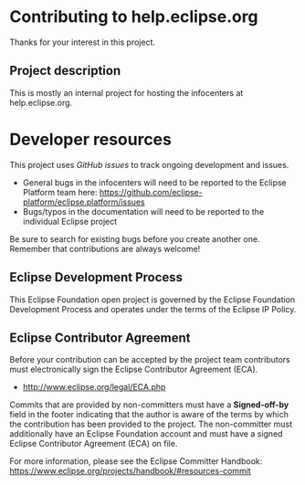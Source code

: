 # Contributing to help.eclipse.org

Thanks for your interest in this project.

## Project description

This is mostly an internal project for hosting the infocenters at help.eclipse.org.

# Developer resources

This project uses *GitHub issues* to track ongoing development and issues.

* General bugs in the infocenters will need to be reported to the Eclipse Platform team here: https://github.com/eclipse-platform/eclipse.platform/issues
* Bugs/typos in the documentation will need to be reported to the individual Eclipse project

Be sure to search for existing bugs before you create another one. Remember that contributions are always welcome!

## Eclipse Development Process

This Eclipse Foundation open project is governed by the Eclipse Foundation
Development Process and operates under the terms of the Eclipse IP Policy.

## Eclipse Contributor Agreement

Before your contribution can be accepted by the project team contributors must
electronically sign the Eclipse Contributor Agreement (ECA).

* http://www.eclipse.org/legal/ECA.php

Commits that are provided by non-committers must have a **Signed-off-by** field in
the footer indicating that the author is aware of the terms by which the
contribution has been provided to the project. The non-committer must
additionally have an Eclipse Foundation account and must have a signed Eclipse
Contributor Agreement (ECA) on file.

For more information, please see the Eclipse Committer Handbook:
https://www.eclipse.org/projects/handbook/#resources-commit
